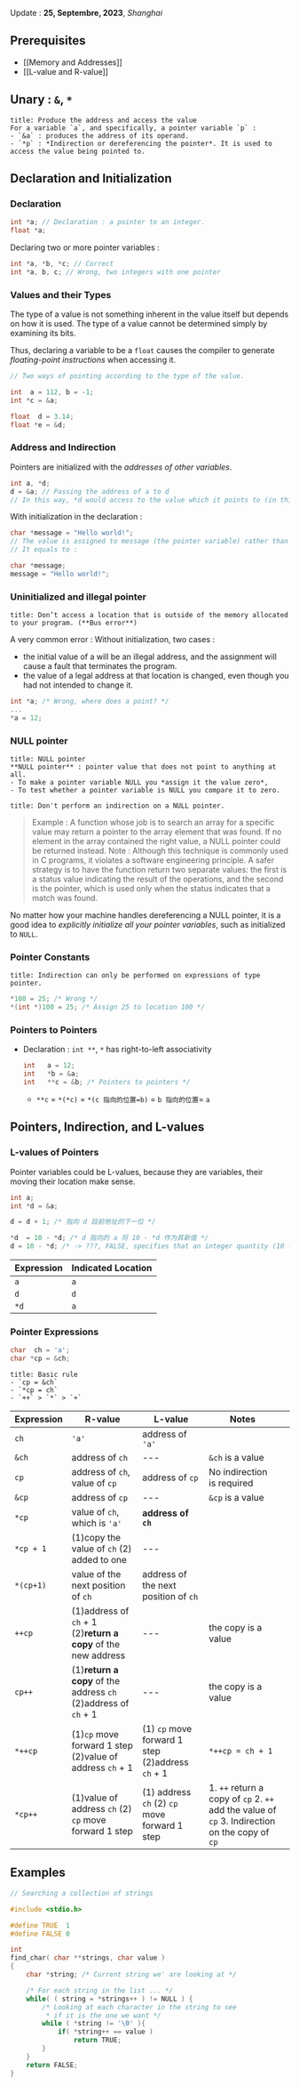Update : **25, Septembre, 2023**, *Shanghai*
## Prerequisites

-  [[Memory and Addresses]]
-  [[L-value and R-value]]
## Unary : `&`, `*`
```ad-note
title: Produce the address and access the value
For a variable `a`, and specifically, a pointer variable `p` :
- `&a` : produces the address of its operand.
- `*p` : *Indirection or dereferencing the pointer*. It is used to access the value being pointed to.
```
## Declaration and Initialization

### Declaration

```c
int *a; // Declaration : a pointer to an integer.
float *a;
```
Declaring two or more pointer variables : 
```c
int *a, *b, *c; // Correct
int *a, b, c; // Wrong, two integers with one pointer
```
### Values and their Types

The type of a value is not something inherent in the value itself but depends on how it is used. The type of a value cannot be determined simply by examining its bits.

Thus, declaring a variable to be a `float` causes the compiler to generate _floating-point instructions_ when accessing it.

```c
// Two ways of pointing according to the type of the value.

int  a = 112, b = -1; 
int *c = &a;

float  d = 3.14; 
float *e = &d;
```
### Address and Indirection
Pointers are initialized with the _addresses of other variables_.
```c
int a, *d;
d = &a; // Passing the address of a to d
// In this way, *d would access to the value which it points to (in this case, the value of a)
```

With initialization in the declaration :
```c
char *message = "Hello world!";
// The value is assigned to message (the pointer variable) rather than *message
// It equals to :

char *message;
message = "Hello world!";
```
### Uninitialized and illegal pointer
```ad-warning
title: Don’t access a location that is outside of the memory allocated to your program. (**Bus error**)
```
A very common error : Without initialization, two cases :
- the initial value of a will be an illegal address, and the assignment will cause a fault that terminates the program.
- the value of a legal address at that location is changed, even though you had not intended to change it.
```c
int *a; /* Wrong, where does a point? */
...
*a = 12;
```
### NULL pointer
```ad-note
title: NULL pointer
**NULL pointer** : pointer value that does not point to anything at all. 
- To make a pointer variable NULL you *assign it the value zero*, 
- To test whether a pointer variable is NULL you compare it to zero.
```

```ad-warning
title: Don't perform an indirection on a NULL pointer.
```

> Example : A function whose job is to search an array for a specific value may return a pointer to the array element that was found. If no element in the array contained the right value, a NULL pointer could be returned instead.
> Note : Although this technique is commonly used in C programs, it violates a software engineering principle. A safer strategy is to have the function return two separate values: the first is a status value indicating the result of the operations, and the second is the pointer, which is used only when the status indicates that a match was found.

No matter how your machine handles dereferencing a NULL pointer, it is a good idea to *explicitly initialize all your pointer variables*, such as initialized to `NULL`.

### Pointer Constants
```ad-warning
title: Indirection can only be performed on expressions of type pointer.
```

```c
*100 = 25; /* Wrong */
*(int *)100 = 25; /* Assign 25 to location 100 */
```

### Pointers to Pointers
- Declaration : `int **`, `*` has right-to-left associativity
	```c
	int   a = 12;
	int   *b = &a;
	int   **c = &b; /* Pointers to pointers */
	```

	- `**c` = `*(*c)` = `*(c 指向的位置=b)` = `b 指向的位置`= `a`

## Pointers, Indirection, and L-values

### L-values of Pointers
Pointer variables could be L-values, because they are variables, their moving their location make sense.
```c
int a;
int *d = &a;

d = d + 1; /* 指向 d 目前地址的下一位 */

*d  = 10 - *d; /* d 指向的 a 将 10 - *d 作为其新值 */
d = 10 - *d; /* -> ???, FALSE, specifies that an integer quantity (10 - *d) be stored in a pointer variable，而 d 作为左值时期待传入（相对）地址 */
```

| Expression | Indicated Location |
| ---------- | ------------------ |
| `a`          | `a`                  |
| `d`          | `d`                 |
| `*d`        | `a`                  |


### Pointer Expressions
```c
char  ch = 'a';
char *cp = &ch;
```

```ad-important
title: Basic rule
- `cp = &ch`
- `*cp = ch`
- `++` > `*` > `+`
```

| Expression | R-value                                                         | L-value                                          | Notes                      |     |
| ---------- | --------------------------------------------------------------- | ------------------------------------------------ | -------------------------- | --- |
| `ch`       | `'a'`                                                           | address of `'a'`                                 |                            |     |
| `&ch`      | address of `ch`                                                 | ---                                              | `&ch` is a value           |     |
| `cp`       | address of `ch`, value of `cp`                                  | address of `cp`                                  | No indirection is required |     |
| `&cp`      | address of `cp`                                                 | ---                                              | `&cp` is a value           |     |
| `*cp`      | value of `ch`, which is `'a'`                                   | **address of `ch`**                              |                            |     |
| `*cp + 1`  | (1)copy the value of `ch` (2) added to one                      | ---                                              |                            |     |
| `*(cp+1)`  | value of the next position of `ch`                              | address of the next position of `ch`             |                            |     |
| `++cp`     | (1)address of `ch` + 1  (2)**return a copy** of the new address | ---                                              | the copy is a value        |     |
| `cp++`     | (1)**return a copy** of the address `ch` (2)address of `ch` + 1 | ---                                              | the copy is a value        |     |
| `*++cp`    | (1)`cp` move forward 1 step (2)value of address `ch` + 1        | (1) `cp` move forward 1 step (2)address `ch` + 1 | `*++cp = ch + 1`           |     |
| `*cp++`    | (1)value of address `ch` (2) `cp` move forward 1 step           | (1) address `ch` (2) `cp` move forward 1 step    | 1. `++` return a copy of `cp` 2. `++` add the value of `cp` 3. Indirection on the copy of `cp`                           |     |

## Examples 
```c
// Searching a collection of strings

#include <stdio.h>

#define TRUE  1
#define FALSE 0

int
find_char( char **strings, char value ) 
{
    char *string; /* Current string we' are looking at */

    /* For each string in the list ... */
    while( ( string = *strings++ ) != NULL ) {
        /* Looking at each character in the string to see 
         * if it is the one we want */
        while ( *string != '\0' ){
            if( *string++ == value )
                return TRUE;
        }
    } 
    return FALSE;
}
```